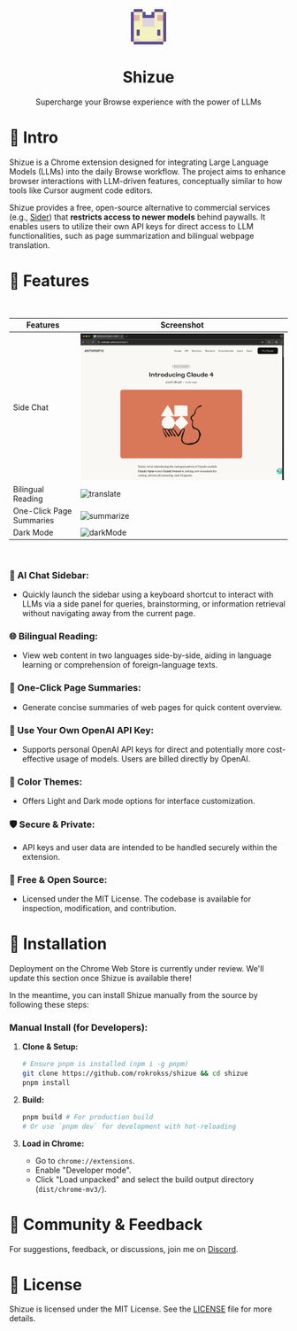 <div align="center">
  <img src="src/public/icon/128.png" alt="Shizue Logo" width="64" />
  <h1>Shizue</h1>
  <p>Supercharge your Browse experience with the power of LLMs</p>
</div>

# 👋 Intro

Shizue is a Chrome extension designed for integrating Large Language Models (LLMs) into the daily Browse workflow. The project aims to enhance browser interactions with LLM-driven features, conceptually similar to how tools like Cursor augment code editors.

Shizue provides a free, open-source alternative to commercial services (e.g., [Sider](https://sider.ai/pricing)) that **restricts access to newer models** behind paywalls. It enables users to utilize their own API keys for direct access to LLM functionalities, such as page summarization and bilingual webpage translation.

# 🌟 Features

<br/>

| Features | Screenshot                                                                                         | 
| -------- |----------------------------------------------------------------------------------------------------| 
| Side Chat     | ![chat](doc/chat.gif)   | 
| Bilingual Reading  | ![translate](doc/translate.gif) | 
| One-Click Page Summaries     | ![summarize](doc/summarize.gif)                                       | 
| Dark Mode | ![darkMode](doc/darkmode.gif) |

<br/>

### 💬 AI Chat Sidebar:
  - Quickly launch the sidebar using a keyboard shortcut to interact with LLMs via a side panel for queries, brainstorming, or information retrieval without navigating away from the current page.
  
### 🌐 Bilingual Reading:
  - View web content in two languages side-by-side, aiding in language learning or comprehension of foreign-language texts.
  
### 📄 One-Click Page Summaries:
  - Generate concise summaries of web pages for quick content overview.
  
### 🔑 Use Your Own OpenAI API Key:
  - Supports personal OpenAI API keys for direct and potentially more cost-effective usage of models. Users are billed directly by OpenAI.
  
### 🎨 Color Themes:
  - Offers Light and Dark mode options for interface customization.
  
### 🛡️ Secure & Private:
  - API keys and user data are intended to be handled securely within the extension.
  
### 💖 Free & Open Source:
  - Licensed under the MIT License. The codebase is available for inspection, modification, and contribution.

# 🐳 Installation

Deployment on the Chrome Web Store is currently under review. We'll update this section once Shizue is available there!

In the meantime, you can install Shizue manually from the source by following these steps:

### Manual Install (for Developers):

1.  **Clone & Setup:**
    ```bash
    # Ensure pnpm is installed (npm i -g pnpm)
    git clone https://github.com/rokrokss/shizue && cd shizue
    pnpm install
    ```

2.  **Build:**
    ```bash
    pnpm build # For production build
    # Or use `pnpm dev` for development with hot-reloading
    ```

3.  **Load in Chrome:**
    * Go to `chrome://extensions`.
    * Enable "Developer mode".
    * Click "Load unpacked" and select the build output directory (`dist/chrome-mv3/`).

# 💬 Community & Feedback

For suggestions, feedback, or discussions, join me on [Discord](https://discord.gg/ukfPmxsyEy).

# 📄 License

Shizue is licensed under the MIT License. See the [LICENSE](LICENSE) file for more details.
